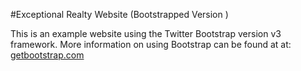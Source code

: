 #Exceptional Realty Website (Bootstrapped Version )

This is an example website using the Twitter Bootstrap version v3 framework.
More information on using Bootstrap can be found at at: 
[getbootstrap.com](http://getbootstrap.com)
